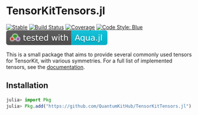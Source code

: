# TensorKitTensors.jl

[![Stable](https://img.shields.io/badge/docs-stable-blue.svg)](https://QuantumKitHub.github.io/TensorKitTensors.jl/stable/)
[![Build Status](https://github.com/QuantumKitHub/TensorKitTensors.jl/actions/workflows/Tests.yml/badge.svg?branch=main)](https://github.com/QuantumKitHub/TensorKitTensors.jl/actions/workflows/Tests.yml?query=branch%3Amain)
[![Coverage](https://codecov.io/gh/QuantumKitHub/TensorKitTensors.jl/branch/main/graph/badge.svg)](https://codecov.io/gh/QuantumKitHub/TensorKitTensors.jl)
[![Code Style: Blue](https://img.shields.io/badge/code%20style-blue-4495d1.svg)](https://github.com/invenia/BlueStyle)
[![Aqua](https://raw.githubusercontent.com/JuliaTesting/Aqua.jl/master/badge.svg)](https://github.com/JuliaTesting/Aqua.jl)

This is a small package that aims to provide several commonly used tensors for TensorKit, with various symmetries.
For a full list of implemented tensors, see the [documentation](https://QuantumKitHub.github.io/TensorKitTensors.jl/stable/).

## Installation

```julia
julia> import Pkg
julia> Pkg.add("https://github.com/QuantumKitHub/TensorKitTensors.jl")
```
